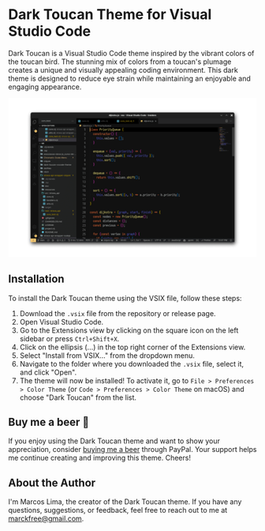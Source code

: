 # Dark Toucan Theme for Visual Studio Code

Dark Toucan is a Visual Studio Code theme inspired by the vibrant colors of the toucan bird. The stunning mix of colors from a toucan's plumage creates a unique and visually appealing coding environment. This dark theme is designed to reduce eye strain while maintaining an enjoyable and engaging appearance.

![Dark Toucan Theme Screenshot](./screenshot.png)

## Installation

To install the Dark Toucan theme using the VSIX file, follow these steps:

1. Download the `.vsix` file from the repository or release page.
2. Open Visual Studio Code.
3. Go to the Extensions view by clicking on the square icon on the left sidebar or press `Ctrl+Shift+X`.
4. Click on the ellipsis (...) in the top right corner of the Extensions view.
5. Select "Install from VSIX..." from the dropdown menu.
6. Navigate to the folder where you downloaded the `.vsix` file, select it, and click "Open".
7. The theme will now be installed! To activate it, go to `File > Preferences > Color Theme` (or `Code > Preferences > Color Theme` on macOS) and choose "Dark Toucan" from the list.

## Buy me a beer 🍻

If you enjoy using the Dark Toucan theme and want to show your appreciation, consider [buying me a beer](https://www.paypal.com/paypalme/marckfree?locale.x=en_US) through PayPal. Your support helps me continue creating and improving this theme. Cheers!

## About the Author

I'm Marcos Lima, the creator of the Dark Toucan theme. If you have any questions, suggestions, or feedback, feel free to reach out to me at [marckfree@gmail.com](mailto:marckfree@gmail.com).
